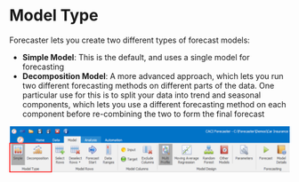 # Model Type

Forecaster lets you create two different types of forecast models:

-	**Simple Model**: This is the default, and uses a single model for forecasting
-	**Decomposition Model**: A more advanced approach, which lets you run two different forecasting methods on different parts of the data.  One particular use for this is to split your data into trend and seasonal components, which lets you use a different forecasting method on each component before re-combining the two to form the final forecast

![Model Types](imgs/Ribbon_Model_ModelType.png)

<!-- A separate document describing decomposition models can be obtained by CACI [1]. -->
